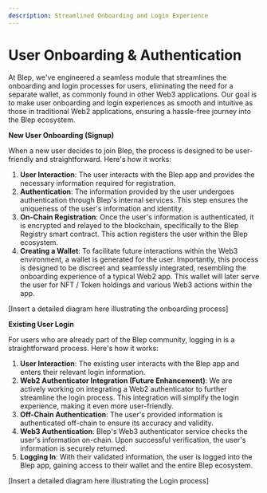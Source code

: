 ```yaml
---
description: Streamlined Onboarding and Login Experience
---
```


# User Onboarding & Authentication

At Blep, we've engineered a seamless module that streamlines the onboarding and login processes for users, eliminating the need for a separate wallet, as commonly found in other Web3 applications. Our goal is to make user onboarding and login experiences as smooth and intuitive as those in traditional Web2 applications, ensuring a hassle-free journey into the Blep ecosystem.

**New User Onboarding (Signup)**

When a new user decides to join Blep, the process is designed to be user-friendly and straightforward. Here's how it works:

1. **User Interaction**: The user interacts with the Blep app and provides the necessary information required for registration.
2. **Authentication**: The information provided by the user undergoes authentication through Blep's internal services. This step ensures the uniqueness of the user's information and identity.
3. **On-Chain Registration**: Once the user's information is authenticated, it is encrypted and relayed to the blockchain, specifically to the Blep Registry smart contract. This action registers the user within the Blep ecosystem.
4. **Creating a Wallet**: To facilitate future interactions within the Web3 environment, a wallet is generated for the user. Importantly, this process is designed to be discreet and seamlessly integrated, resembling the onboarding experience of a typical Web2 app. This wallet will later serve the user for NFT / Token holdings and various Web3 actions within the app.

\[Insert a detailed diagram here illustrating the onboarding process]

**Existing User Login**

For users who are already part of the Blep community, logging in is a straightforward process. Here's how it works:

1. **User Interaction**: The existing user interacts with the Blep app and enters their relevant login information.
2. **Web2 Authenticator Integration (Future Enhancement)**: We are actively working on integrating a Web2 authenticator to further streamline the login process. This integration will simplify the login experience, making it even more user-friendly.
3. **Off-Chain Authentication**: The user's provided information is authenticated off-chain to ensure its accuracy and validity.
4. **Web3 Authentication**: Blep's Web3 authenticator service checks the user's information on-chain. Upon successful verification, the user's information is securely returned.
5. **Logging In**: With their validated information, the user is logged into the Blep app, gaining access to their wallet and the entire Blep ecosystem.

\[Insert a detailed diagram here illustrating the Login process]
